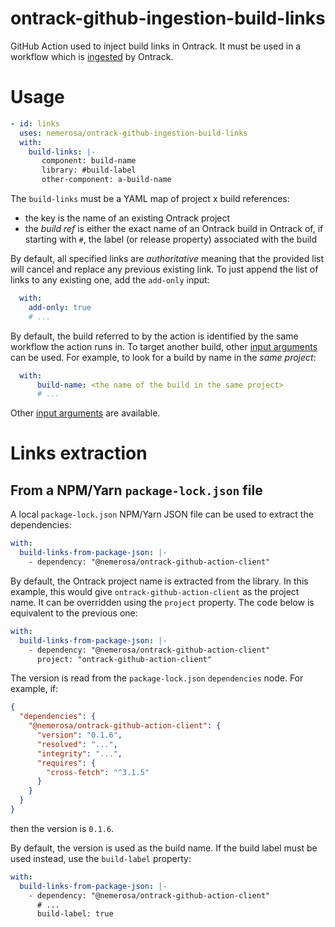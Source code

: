 ontrack-github-ingestion-build-links
====================================

GitHub Action used to inject build links in Ontrack. It must be used in a workflow which is [ingested](https://static.nemerosa.net/ontrack/release/latest/docs/doc/index.html#integration-github-ingestion) by Ontrack.

# Usage

```yaml
- id: links
  uses: nemerosa/ontrack-github-ingestion-build-links
  with:
    build-links: |-
       component: build-name
       library: #build-label
       other-component: a-build-name
```

The `build-links` must be a YAML map of project x build references:

* the key is the name of an existing Ontrack project
* the _build ref_ is either the exact name of an Ontrack build in Ontrack of, if starting with `#`, the label (or release property) associated with the build

By default, all specified links are _authoritative_ meaning that the provided list will cancel and replace any previous existing link. To just append the list of links to any existing one, add the `add-only` input:

```yaml
  with:
    add-only: true
    # ...
```

By default, the build referred to by the action is identified by the same workflow the action runs in. To target another build, other [input arguments](action.yml) can be used. For example, to look for a build by name in the _same project_:

```yaml
  with:
      build-name: <the name of the build in the same project>
      # ...
```

Other [input arguments](action.yml) are available.

# Links extraction

## From a NPM/Yarn `package-lock.json` file

A local `package-lock.json` NPM/Yarn JSON file can be used to extract the dependencies:

```yaml
with:
  build-links-from-package-json: |-
    - dependency: "@nemerosa/ontrack-github-action-client"
```

By default, the Ontrack project name is extracted from the library. In this example, this would give `ontrack-github-action-client` as the project name. It can be overridden using the `project` property. The code below is equivalent to the previous one:

```yaml
with:
  build-links-from-package-json: |-
    - dependency: "@nemerosa/ontrack-github-action-client"
      project: "ontrack-github-action-client"
```

The version is read from the `package-lock.json` `dependencies` node. For example, if:

```json
{
  "dependencies": {
    "@nemerosa/ontrack-github-action-client": {
      "version": "0.1.6",
      "resolved": "...",
      "integrity": "...",
      "requires": {
        "cross-fetch": "^3.1.5"
      }
    }
  }
}
```

then the version is `0.1.6`.

By default, the version is used as the build name. If the build label must be used instead, use the `build-label` property:

```yaml
with:
  build-links-from-package-json: |-
    - dependency: "@nemerosa/ontrack-github-action-client"
      # ...
      build-label: true
```
